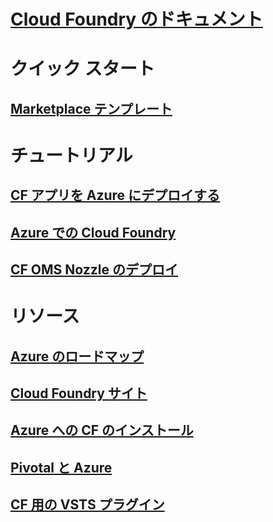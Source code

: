 # [Cloud Foundry のドキュメント](index.md)
# クイック スタート
## [Marketplace テンプレート](https://azuremarketplace.microsoft.com/marketplace/apps/pivotal.pivotal-cloud-foundry)
# チュートリアル
## [CF アプリを Azure にデプロイする](/azure/virtual-machines/linux/cloudfoundry-deploy-your-first-app)
## [Azure での Cloud Foundry](/azure/virtual-machines/linux/cloudfoundry-get-started)
## [CF OMS Nozzle のデプロイ](/azure/cloudfoundry/cloudfoundry-oms-nozzle)
# リソース
## [Azure のロードマップ](https://azure.microsoft.com/roadmap/)
## [Cloud Foundry サイト](https://docs.cloudfoundry.org/)
## [Azure への CF のインストール](https://docs.pivotal.io/pivotalcf/1-11/customizing/pcf_azure.html)
## [Pivotal と Azure](https://pivotal.io/partners/microsoft)
## [CF 用の VSTS プラグイン](https://github.com/Microsoft/vsts-cloudfoundry)
